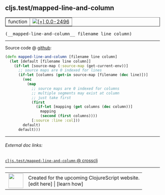 ## cljs.test/mapped-line-and-column



 <table border="1">
<tr>
<td>function</td>
<td><a href="https://github.com/cljsinfo/cljs-api-docs/tree/0.0-2496"><img valign="middle" alt="[+] 0.0-2496" title="Added in 0.0-2496" src="https://img.shields.io/badge/+-0.0--2496-lightgrey.svg"></a> </td>
</tr>
</table>


 <samp>
(__mapped-line-and-column__ filename line column)<br>
</samp>

---







Source code @ [github](https://github.com/clojure/clojurescript/blob/r3269/src/main/cljs/cljs/test.cljs#L356-L372):

```clj
(defn mapped-line-and-column [filename line column]
  (let [default [filename line column]]
    (if-let [source-map (:source-map (get-current-env))]
      ;; source maps are 0 indexed for lines
      (if-let [columns (get-in source-map [filename (dec line)])]
        (vec
          (map
            ;; source maps are 0 indexed for columns
            ;; multiple segments may exist at column
            ;; just take first
            (first
              (if-let [mapping (get columns (dec column))]
                mapping
                (second (first columns))))
            [:source :line :col]))
        default)
      default)))
```

<!--
Repo - tag - source tree - lines:

 <pre>
clojurescript @ r3269
└── src
    └── main
        └── cljs
            └── cljs
                └── <ins>[test.cljs:356-372](https://github.com/clojure/clojurescript/blob/r3269/src/main/cljs/cljs/test.cljs#L356-L372)</ins>
</pre>

-->

---



###### External doc links:

[`cljs.test/mapped-line-and-column` @ crossclj](http://crossclj.info/fun/cljs.test.cljs/mapped-line-and-column.html)<br>

---

 <table>
<tr><td>
<img valign="middle" align="right" width="48px" src="http://i.imgur.com/Hi20huC.png">
</td><td>
Created for the upcoming ClojureScript website.<br>
[edit here] | [learn how]
</td></tr></table>

[edit here]:https://github.com/cljsinfo/cljs-api-docs/blob/master/cljsdoc/cljs.test_mapped-line-and-column.cljsdoc
[learn how]:https://github.com/cljsinfo/cljs-api-docs/wiki/cljsdoc-files

<!--

This information was too distracting to show to readers, but I'll leave it
commented here since it is helpful to:

- pretty-print the data used to generate this document
- and show how to retrieve that data



The API data for this symbol:

```clj
{:ns "cljs.test",
 :name "mapped-line-and-column",
 :type "function",
 :signature ["[filename line column]"],
 :source {:code "(defn mapped-line-and-column [filename line column]\n  (let [default [filename line column]]\n    (if-let [source-map (:source-map (get-current-env))]\n      ;; source maps are 0 indexed for lines\n      (if-let [columns (get-in source-map [filename (dec line)])]\n        (vec\n          (map\n            ;; source maps are 0 indexed for columns\n            ;; multiple segments may exist at column\n            ;; just take first\n            (first\n              (if-let [mapping (get columns (dec column))]\n                mapping\n                (second (first columns))))\n            [:source :line :col]))\n        default)\n      default)))",
          :title "Source code",
          :repo "clojurescript",
          :tag "r3269",
          :filename "src/main/cljs/cljs/test.cljs",
          :lines [356 372]},
 :full-name "cljs.test/mapped-line-and-column",
 :full-name-encode "cljs.test_mapped-line-and-column",
 :history [["+" "0.0-2496"]]}

```

Retrieve the API data for this symbol:

```clj
;; from Clojure REPL
(require '[clojure.edn :as edn])
(-> (slurp "https://raw.githubusercontent.com/cljsinfo/cljs-api-docs/catalog/cljs-api.edn")
    (edn/read-string)
    (get-in [:symbols "cljs.test/mapped-line-and-column"]))
```

-->
